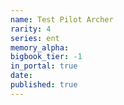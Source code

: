 ```yaml
---
name: Test Pilot Archer
rarity: 4
series: ent
memory_alpha:
bigbook_tier: -1
in_portal: true
date:
published: true
---
```



